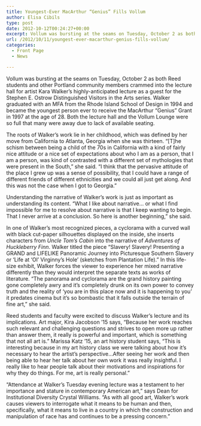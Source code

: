 ```yaml
---
title: Youngest-Ever MacArthur “Genius” Fills Vollum
author: Elisa Cibils
type: post
date: 2012-10-12T00:24:27+00:00
excerpt: Vollum was bursting at the seams on Tuesday, October 2 as both Reed students and other Portland community members crammed into the lecture hall for artist Kara Walker’s highly-anticipated lecture as a guest for the Stephen E. Ostrow Distinguished Visitors in the Arts series. Walker graduated with an MFA from the Rhode Island School of Design in 1994 and became the youngest person ever to receive the MacArthur “Genius” Grant in 1997 at the age of 28. Both the lecture hall and the Vollum Lounge were so full that many were away due to lack of available seating.
url: /2012/10/11/youngest-ever-macarthur-genius-fills-vollum/
categories:
  - Front Page
  - News

---
```

Vollum was bursting at the seams on Tuesday, October 2 as both Reed students and other Portland community members crammed into the lecture hall for artist Kara Walker’s highly-anticipated lecture as a guest for the Stephen E. Ostrow Distinguished Visitors in the Arts series. Walker graduated with an MFA from the Rhode Island School of Design in 1994 and became the youngest person ever to receive the MacArthur “Genius” Grant in 1997 at the age of 28. Both the lecture hall and the Vollum Lounge were so full that many were away due to lack of available seating.

The roots of Walker’s work lie in her childhood, which was defined by her move from California to Atlanta, Georgia when she was thirteen. “[T]he schism between being a child of the 70s in California with a kind of fairly nice attitude or a nice set of expectations about who I am as a person, that I am a person, was kind of contrasted with a different set of mythologies that were present in the South,” she said. “I think that the pervasive attitude of the place I grew up was a sense of possibility, that I could have a range of different friends of different ethnicities and we could all just get along. And this was not the case when I got to Georgia.”

Understanding the narrative of Walker’s work is just as important as understanding its content. “What I like about narrative… or what I find impossible for me to resolve about narrative is that I keep wanting to begin. That I never arrive at a conclusion. So here is another beginning,” she said.

In one of Walker’s most recognized pieces, a cyclorama with a curved wall with black cut-paper silhouettes displayed on the inside, she inserts characters from _Uncle Tom’s Cabin_ into the narrative of _Adventures of Huckleberry Finn_. Walker titled the piece “Slavery! Slavery! Presenting a GRAND and LIFELIKE Panoramic Journey into Picturesque Southern Slavery or ‘Life at &#8216;Ol&#8217; Virginny&#8217;s Hole&#8217; (sketches from Plantation Life).” In this life-size exhibit, Walker forces the viewer to experience her mixed narrative differently than they would interpret the separate texts as works of literature. “The panorama and cyclorama are the grand history painting gone completely awry and it’s completely drunk on its own power to convey truth and the reality of ‘you are in this place now and it is happening to you’ it predates cinema but it’s so bombastic that it falls outside the terrain of fine art,” she said.

Reed students and faculty were excited to discuss Walker’s lecture and its implications. Art major, Kira Jacobson ’15 says, “Because her work reaches such relevant and challenging questions and strives to open more up rather than answer them, it really is powerful and important, which is something that not all art is.” Marissa Katz ’15, an art history student says, “This is interesting because in my art history class we were talking about how it’s necessary to hear the artist’s perspective…After seeing her work and then being able to hear her talk about her own work it was really insightful. I really like to hear people talk about their motivations and inspirations for why they do things. For me, art is really personal.”

“Attendance at Walker&#8217;s Tuesday evening lecture was a testament to her importance and stature in contemporary American art,” says Dean for Institutional Diversity Crystal Williams. “As with all good art, Walker&#8217;s work causes viewers to interrogate what it means to be human and then, specifically, what it means to live in a country in which the construction and manipulation of race has and continues to be a pressing concern.”